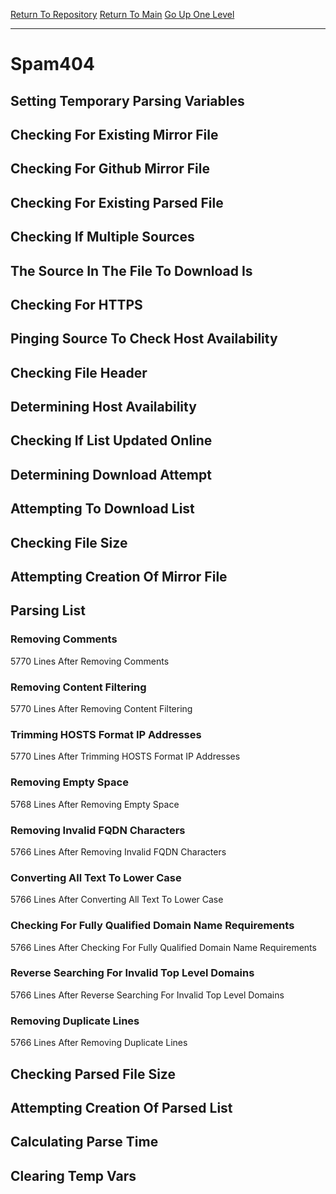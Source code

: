 [Return To Repository](https://github.com/deathbybandaid/piholeparser/)
[Return To Main](https://github.com/deathbybandaid/piholeparser/blob/master/RecentRunLogs/Mainlog.md)
[Go Up One Level](https://github.com/deathbybandaid/piholeparser/blob/master/RecentRunLogs/TopLevelScripts/30-Processing-Blacklists.md)
____________________________________
# Spam404
## Setting Temporary Parsing Variables
## Checking For Existing Mirror File
## Checking For Github Mirror File
## Checking For Existing Parsed File
## Checking If Multiple Sources
## The Source In The File To Download Is
## Checking For HTTPS
## Pinging Source To Check Host Availability
## Checking File Header
## Determining Host Availability
## Checking If List Updated Online
## Determining Download Attempt
## Attempting To Download List
## Checking File Size
## Attempting Creation Of Mirror File
## Parsing List
### Removing Comments
5770 Lines After Removing Comments
### Removing Content Filtering
5770 Lines After Removing Content Filtering
### Trimming HOSTS Format IP Addresses
5770 Lines After Trimming HOSTS Format IP Addresses
### Removing Empty Space
5768 Lines After Removing Empty Space
### Removing Invalid FQDN Characters
5766 Lines After Removing Invalid FQDN Characters
### Converting All Text To Lower Case
5766 Lines After Converting All Text To Lower Case
### Checking For Fully Qualified Domain Name Requirements
5766 Lines After Checking For Fully Qualified Domain Name Requirements
### Reverse Searching For Invalid Top Level Domains
5766 Lines After Reverse Searching For Invalid Top Level Domains
### Removing Duplicate Lines
5766 Lines After Removing Duplicate Lines
## Checking Parsed File Size
## Attempting Creation Of Parsed List
## Calculating Parse Time
## Clearing Temp Vars
